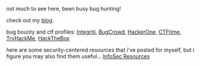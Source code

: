 not much to see here, been busy bug hunting! 

check out my [blog](https://medium.com/@z3r0syf3r).

bug bounty and ctf profiles: [Integriti](https://app.intigriti.com/researcher/profile/z3r0syf3r), [BugCrowd](https://bugcrowd.com/z3r0syf3r), [HackerOne](https://hackerone.com/z3r0syf3r), [CTFtime](https://ctftime.org/user/192457), [TryHackMe](https://tryhackme.com/p/z3r0syf3r), [HackTheBox](https://app.hackthebox.com/users/1929154)

here are some security-centered resources that i've posted for myself, but i figure you may also find them useful... 
[InfoSec Resources](https://github.com/dante0x5f/info_sec_resources)
